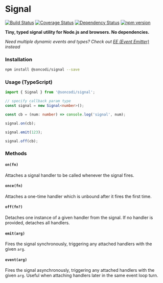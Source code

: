 # Signal

[![Build Status](https://travis-ci.org/soncodi/signal.svg?branch=master)](https://travis-ci.org/soncodi/signal)
[![Coverage Status](https://coveralls.io/repos/github/soncodi/signal/badge.svg?branch=coverage)](https://coveralls.io/github/soncodi/signal?branch=coverage)
[![Dependency Status](https://david-dm.org/soncodi/signal/status.svg)](https://david-dm.org/soncodi/signal)
[![npm version](https://badge.fury.io/js/%40soncodi%2Fsignal.svg)](https://badge.fury.io/js/%40soncodi%2Fsignal)

**Tiny, typed signal utility for Node.js and browsers. No dependencies.**

_Need multiple dynamic events and types? Check out [EE (Event Emitter)](https://github.com/soncodi/ee) instead_

### Installation

```sh
npm install @soncodi/signal --save
```

### Usage (TypeScript)

```typescript
import { Signal } from '@soncodi/signal';

// specify callback param type
const signal = new Signal<number>();

const cb = (num: number) => console.log('signal', num);

signal.on(cb);

signal.emit(123);

signal.off(cb);
```

### Methods

#### `on(fn)`
Attaches a signal handler to be called whenever the signal fires.

#### `once(fn)`
Attaches a one-time handler which is unbound after it fires the first time.

#### `off(fn?)`
Detaches one instance of a given handler from the signal. If no handler is provided, detaches all handlers.

#### `emit(arg)`
Fires the signal synchronously, triggering any attached handlers with the given `arg`.

#### `event(arg)`
Fires the signal asynchronously, triggering any attached handlers with the given `arg`. Useful when attaching handlers later in the same event loop turn.
